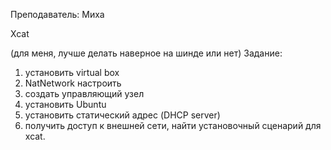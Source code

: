 Преподаватель: Миха

Xcat


(для меня, лучше делать наверное на шинде или нет)
Задание:
1. установить virtual box
2. NatNetwork настроить
3. создать управляющий узел
4. установить Ubuntu
5. установить статический адрес (DHCP server)
6. получить доступ к внешней сети, найти установочный сценарий для xcat.
